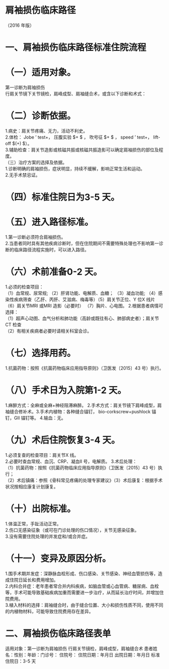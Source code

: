 # 肩袖损伤临床路径  
（2016 年版）  
# 一、肩袖损伤临床路径标准住院流程  
# （一）适用对象。  
第一诊断为肩袖损伤  
行肩关节镜下关节镜检，肩峰成型、肩袖缝合术，或含以下诊断和术式：  
# （二）诊断依据。  
1.病史：肩关节疼痛、无力，活动不利史。  
2.体检： Jobe ’ test+， 压腹实验 $+ $ ， 吹号征 $+ $ ， speed ’ test+， lift-off $(+) $）。  
3.辅助检查：肩关节造影或核磁共振或核磁共振造影可以确定肩袖损伤的部位及程度。  
（三）治疗方案的选择及依据。  
1.诊断明确的肩袖损伤，症状明显，持续不缓解，影响正常生活和运动。  
2.无手术禁忌证。  
# （四）标准住院日为3-5 天。  
# （五）进入路径标准。  
1.第一诊断必须符合肩袖损伤。  
2.当患者同时具有其他疾病诊断时，但在住院期间不需要特殊处理也不影响第一诊断的临床路径流程实施时，可以进入路径。  
# （六）术前准备0-2 天。  
1.必须的检查项目：  
（1）血常规、尿常规; （2）肝肾功能、电解质、血糖； （3）凝血功能; （4）感染性疾病筛查（乙肝、丙肝、艾滋病、梅毒等）（5）肩关节正位、Y 位X 线片 （6）肩关节MRI 或MRI 造影（必要时） （7）胸片、心电图。 2.根据患者病情可选择：  
（1）超声心动图、血气分析和肺功能（高龄或既往有心、肺部病史者）；肩关节CT 检查  
（2）有相关疾病者必要时请相关科室会诊。  
# （七）选择用药。  
1.抗菌药物：按照《抗菌药物临床应用指导原则》（卫医发〔2015〕43 号）执行。  
# （八）手术日为入院第1-2 天。  
1.麻醉方式：全麻或全麻+神经阻滞麻醉。  2.手术方式：肩关节镜下肩峰成型，肩袖缝合修补术。3.手术内植物：各种缝合锚钉， bio-corkscrew+pushlock 锚钉，GII 锚钉等。  4.输血：无。  
# （九）术后住院恢复3-4 天。  
1.必须复查的检查项目：肩关节X 线。  
2.必要时查血常规、血沉、CRP、凝血II 号，电解质。 3.术后处理：  
（1）抗菌药物：按照《抗菌药物临床应用指导原则》（卫医发〔2015〕43 号）执行；  
（2）术后镇痛：参照《骨科常见疼痛的处理专家建议》（3）术后康复：根据手术状况按相应康复计划康复。  
# （十）出院标准。  
1.体温正常，手趾活动正常。  
2.伤口无感染征象（或可在门诊处理的伤口情况），关节无感染征象。  
3.没有需要住院处理的并发症和/或合并症。  
# （十一）变异及原因分析。  
1.围手术期并发症：深静脉血栓形成、伤口感染、关节感染、神经血管损伤等，造成住院日延长和费用增加。  
2.内科合并症：老年患者常合并内科疾病，如脑血管或心血管病、糖尿病、血栓等，手术可能导致基础疾病加重而需要进一步治疗，从而延长治疗时间，并增加住院费用。  
3.植入材料的选择：肩袖缝合时，由于缝合位置、大小和损伤性质不同，使用不同的内植物材料，可能导致住院费用存在差异。  
# 二、肩袖损伤临床路径表单  
适用对象：第一诊断为肩袖损伤 行肩关节镜检，肩峰成型，肩袖缝合术 患者姓名：性别：年龄：门诊号： 住院号： 住院日期：年月日    出院日期：年月日   标准住院日：3-5 天  
